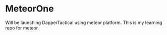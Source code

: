 # MeteorOne

Will be launching DapperTactical using meteor platform. This is my learning repo for meteor.  

